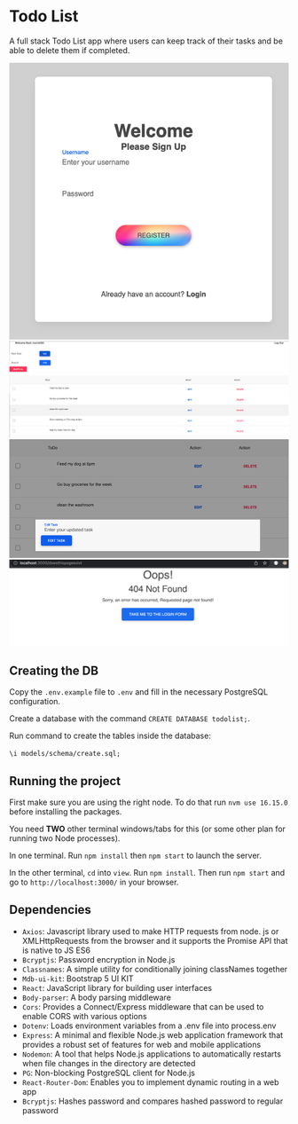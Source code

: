 # Todo List

A full stack Todo List app where users can keep track of their tasks and be able to delete them if completed.

![Registration](https://github.com/Cloud9NB/ToDo-List/blob/main/front-end/public/docs/screenshots/registration.png?raw=true)
![Todo Form](https://github.com/Cloud9NB/ToDo-List/blob/main/front-end/public/docs/screenshots/main-page.png?raw=true)
![Edit Form](https://github.com/Cloud9NB/ToDo-List/blob/main/front-end/public/docs/screenshots/edit-form.png?raw=true)
![404](https://github.com/Cloud9NB/ToDo-List/blob/main/front-end/public/docs/screenshots/404.png?raw=true)

## Creating the DB

Copy the `.env.example` file to `.env` and fill in the necessary PostgreSQL configuration.

Create a database with the command `CREATE DATABASE todolist;`.

Run command to create the tables inside the database:

`\i models/schema/create.sql;`

## Running the project

First make sure you are using the right node. To do that run `nvm use 16.15.0` before installing the packages.

You need **TWO** other terminal windows/tabs for this (or some other plan for running two Node processes).

In one terminal. Run `npm install` then `npm start` to launch the server.

In the other terminal, `cd` into `view`. Run `npm install`. Then run `npm start` and go to `http://localhost:3000/` in your browser.

## Dependencies

- `Axios`: Javascript library used to make HTTP requests from node. js or XMLHttpRequests from the browser and it supports the Promise API that is native to JS ES6
- `Bcryptjs`: Password encryption in Node.js
- `Classnames`: A simple utility for conditionally joining classNames together
- `Mdb-ui-kit`: Bootstrap 5 UI KIT
- `React`: JavaScript library for building user interfaces
- `Body-parser`: A body parsing middleware
- `Cors`: Provides a Connect/Express middleware that can be used to enable CORS with various options
- `Dotenv`: Loads environment variables from a .env file into process.env
- `Express`: A minimal and flexible Node.js web application framework that provides a robust set of features for web and mobile applications
- `Nodemon`: A tool that helps Node.js applications to automatically restarts when file changes in the directory are detected
- `PG`: Non-blocking PostgreSQL client for Node.js
- `React-Router-Dom`: Enables you to implement dynamic routing in a web app
- `Bcryptjs`: Hashes password and compares hashed password to regular password
